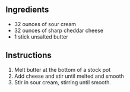 ## Ingredients
* 32 ounces of sour cream
* 32 ounces of sharp cheddar cheese
* 1 stick unsalted butter

## Instructions
1. Melt butter at the bottom of a stock pot
2. Add cheese and stir until melted and smooth
3. Stir in sour cream, stirring until smooth.